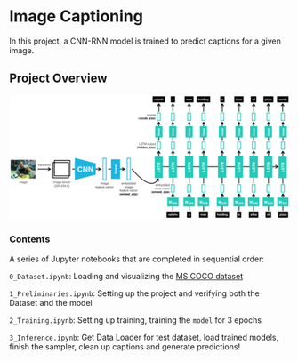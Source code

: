 # Image Captioning

In this project, a CNN-RNN model is trained to predict captions for a given image.

## Project Overview
![Model Architecture](./images/encoder-decoder.png)

### Contents
A series of Jupyter notebooks that are completed in sequential order:

`0_Dataset.ipynb`: Loading and visualizing the [MS COCO dataset](http://cocodataset.org/#home)

`1_Preliminaries.ipynb`: Setting up the project and verifying both the Dataset and the model

`2_Training.ipynb`: Setting up training, training the `model` for 3 epochs

`3_Inference.ipynb`: Get Data Loader for test dataset, load trained models, finish the sampler, clean up captions and generate predictions!
```
